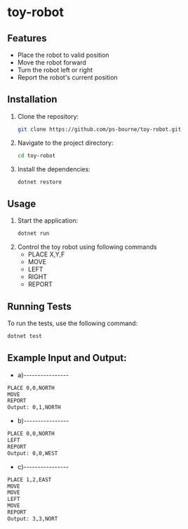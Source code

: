 # toy-robot
## Features

- Place the robot to valid position
- Move the robot forward
- Turn the robot left or right
- Report the robot's current position

## Installation

1. Clone the repository:
    ```sh
    git clone https://github.com/ps-bourne/toy-robot.git
    ```
2. Navigate to the project directory:
    ```sh
    cd toy-robot
    ```
3. Install the dependencies:
    ```sh
    dotnet restore
    ```

## Usage

1. Start the application:
    ```sh
    dotnet run
    ```
2. Control the toy robot using following commands
    - PLACE X,Y,F
    - MOVE
    - LEFT
    - RIGHT
    - REPORT

## Running Tests

To run the tests, use the following command:
```sh
dotnet test
```

## Example Input and Output:
- a)----------------
```sh
PLACE 0,0,NORTH
MOVE
REPORT
Output: 0,1,NORTH
```
- b)----------------
```sh
PLACE 0,0,NORTH
LEFT
REPORT
Output: 0,0,WEST
```
- c)----------------
```sh
PLACE 1,2,EAST
MOVE
MOVE
LEFT
MOVE
REPORT
Output: 3,3,NORT
```